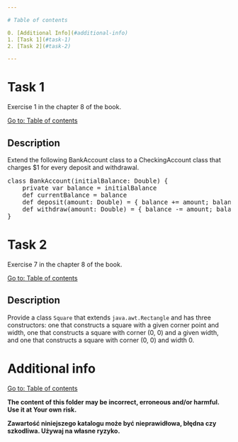 ```yaml
---

# Table of contents

0. [Additional Info](#additional-info)
1. [Task 1](#task-1)
2. [Task 2](#task-2)

---
```


# Task 1

Exercise 1 in the chapter 8 of the book.

[Go to: Table of contents](#table-of-contents)

## Description

Extend the following BankAccount class to a CheckingAccount class that charges $1 for every deposit and withdrawal.

<pre>
class BankAccount(initialBalance: Double) {
	private var balance = initialBalance
	def currentBalance = balance
	def deposit(amount: Double) = { balance += amount; balance }
	def withdraw(amount: Double) = { balance -= amount; balance }
}
</pre>

# Task 2

Exercise 7 in the chapter 8 of the book.

[Go to: Table of contents](#table-of-contents)

## Description

Provide a class `Square` that extends `java.awt.Rectangle` and has three constructors: one that constructs a square with a given corner point and width, one that constructs a square with corner (0, 0) and a given width, and one that constructs a square with corner (0, 0) and width 0.

# Additional info

[Go to: Table of contents](#table-of-contents)

**The content of this folder may be incorrect, erroneous and/or harmful. Use it at Your own risk.**

**Zawartość niniejszego katalogu może być nieprawidłowa, błędna czy szkodliwa. Używaj na własne ryzyko.**
